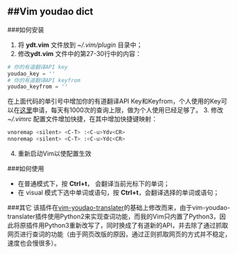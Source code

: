 ##Vim youdao dict
----------------
###如何安装
1. 将 **ydt.vim** 文件放到 *~/.vim/plugin* 目录中；
2. 修改**ydt.vim** 文件中的第27-30行中的内容：
```python
# 你的有道翻译API key 
youdao_key = ''
# 你的有道翻译API keyfrom
youdao_keyfrom = ''
```
在上面代码的单引号中增加你的有道翻译API Key和Keyfrom，个人使用的Key可以在[这里](http://fanyi.youdao.com/openapi?path=data-mode)申请，每天有1000次的查询上限，做为个人使用已经足够了。
3. 修改 *~/.vimrc* 配置文件增加快捷，在其中增加快捷键映射：
```bash
vnoremap <silent> <C-T> :<C-u>Ydv<CR>
nnoremap <silent> <C-T> :<C-u>Ydc<CR>
```
4. 重新启动Vim以使配置生效

###如何使用
- 在普通模式下，按 **Ctrl+t**， 会翻译当前光标下的单词；
- 在 visual 模式下选中单词或语句，按 **Ctrl+t**，会翻译选择的单词或语句；

###其它
该插件在[vim-youdao-translater](https://github.com/ianva/vim-youdao-translater)的基础上修改而来，由于vim-youdao-translater插件使用Python2来实现查词功能，而我的Vim只内置了Python3，因此将原插件用Python3重新改写了，同时换成了有道新的API，并去除了通过抓取网页进行查词的功能（由于网页改版的原因，通过正则抓取网页的方式并不稳定，速度也会慢很多）。